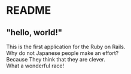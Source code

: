 # README

## "hello, world!"

This is the first application for the Ruby on Rails.  
Why do not Japanese people make an effort?  
Because They think that they are clever.  
What a wonderful race!
